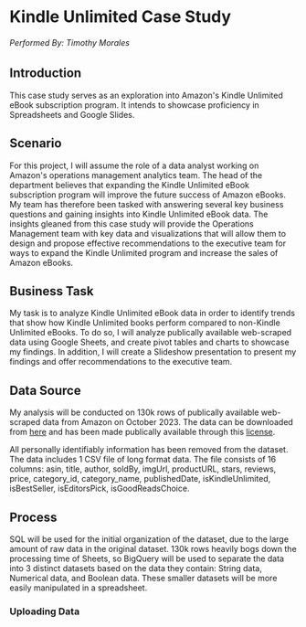 # Kindle Unlimited Case Study
###### Performed By: Timothy Morales
## Introduction
This case study serves as an exploration into Amazon's Kindle Unlimited eBook subscription program. It intends to showcase proficiency in Spreadsheets and Google Slides.

## Scenario
For this project, I will assume the role of a data analyst working on Amazon's operations management analytics team. The head of the department believes that expanding the Kindle Unlimited eBook subscription program will improve the future success of Amazon eBooks. My team has therefore been tasked with answering several key business questions and gaining insights into Kindle Unlimited eBook data. The insights gleaned from this case study will provide the Operations Management team with key data and visualizations that will allow them to design and propose effective recommendations to the executive team for ways to expand the Kindle Unlimited program and increase the sales of Amazon eBooks.

## Business Task
My task is to analyze Kindle Unlimited eBook data in order to identify trends that show how Kindle Unlimited books perform compared to non-Kindle Unlimited eBooks. To do so, I will analyze publically available web-scraped data using Google Sheets, and create pivot tables and charts to showcase my findings. In addition, I will create a Slideshow presentation to present my findings and offer recommendations to the executive team. 

## Data Source
My analysis will be conducted on 130k rows of publically available web-scraped data from Amazon on October 2023. The data can be downloaded from [here](https://www.kaggle.com/datasets/asaniczka/amazon-kindle-books-dataset-2023-130k-books) and has been made publically available through this [license](https://opendatacommons.org/licenses/by/1-0/index.html).

All personally identifiably information has been removed from the dataset. The data includes 1 CSV file of long format data. The file consists of 16 columns: asin, title, author, soldBy, imgUrl, productURL, stars, reviews, price, category_id, category_name, publishedDate, isKindleUnlimited, isBestSeller, isEditorsPick, isGoodReadsChoice.

## Process
SQL will be used for the initial organization of the dataset, due to the large amount of raw data in the original dataset. 130k rows heavily bogs down the processing time of Sheets, so BigQuery will be used to separate the data into 3 distinct datasets based on the data they contain: String data, Numerical data, and Boolean data. These smaller datasets will be more easily manipulated in a spreadsheet.

### Uploading Data
